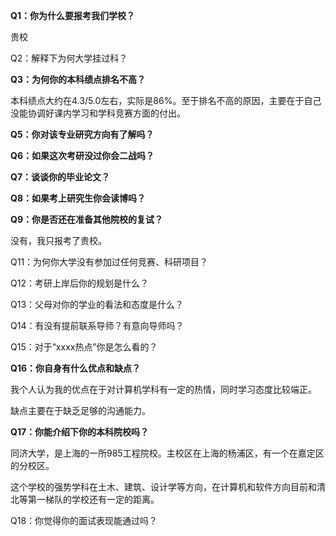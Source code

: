
**Q1：你为什么要报考我们学校？**

贵校

Q2：解释下为何大学挂过科？

**Q3：为何你的本科绩点排名不高？**

本科绩点大约在4.3/5.0左右，实际是86%。至于排名不高的原因，主要在于自己没能协调好课内学习和学科竞赛方面的付出。

**Q5：你对该专业研究方向有了解吗？**

**Q6：如果这次考研没过你会二战吗？**

**Q7：谈谈你的毕业论文？**

**Q8：如果考上研究生你会读博吗？**

**Q9：你是否还在准备其他院校的复试？**

没有，我只报考了贵校。

Q11：为何你大学没有参加过任何竞赛、科研项目？

Q12：考研上岸后你的规划是什么？

Q13：父母对你的学业的看法和态度是什么？

Q14：有没有提前联系导师？有意向导师吗？

Q15：对于“xxxx热点”你是怎么看的？

**Q16：你自身有什么优点和缺点？**

我个人认为我的优点在于对计算机学科有一定的热情，同时学习态度比较端正。

缺点主要在于缺乏足够的沟通能力。

**Q17：你能介绍下你的本科院校吗？**

同济大学，是上海的一所985工程院校。主校区在上海的杨浦区，有一个在嘉定区的分校区。

这个学校的强势学科在土木、建筑、设计学等方向，在计算机和软件方向目前和清北等第一梯队的学校还有一定的距离。

Q18：你觉得你的面试表现能通过吗？
